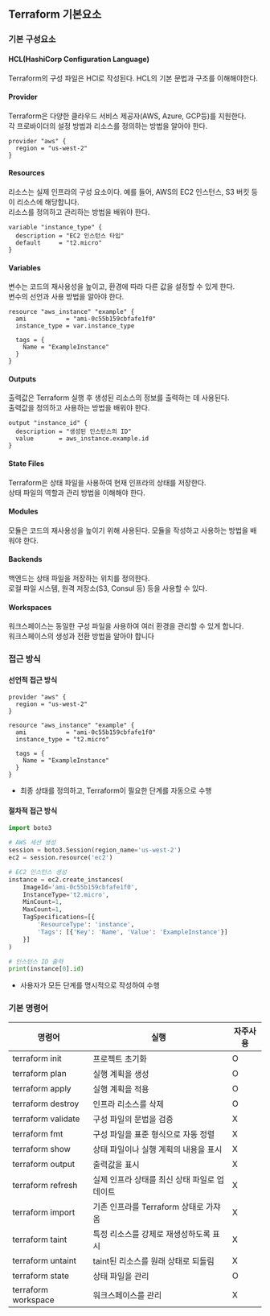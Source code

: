 ## Terraform 기본요소

### 기본 구성요소

#### HCL(HashiCorp Configuration Language)
Terraform의 구성 파일은 HCl로 작성된다. HCL의 기본 문법과 구조를 이해해야한다.

#### Provider
Terraform은 다양한 클라우드 서비스 제공자(AWS, Azure, GCP등)를 지원한다.<br/>
각 프로바이더의 설정 방법과 리소스를 정의하는 방법을 알아야 한다.
````
provider "aws" {
  region = "us-west-2"
}
````

#### Resources
리소스는 실제 인프라의 구성 요소이다. 예를 들어, AWS의 EC2 인스턴스, S3 버킷 등이 리소스에 해당합니다.<br/> 
리소스를 정의하고 관리하는 방법을 배워야 한다.
````
variable "instance_type" {
  description = "EC2 인스턴스 타입"
  default     = "t2.micro"
}
````


#### Variables
변수는 코드의 재사용성을 높이고, 환경에 따라 다른 값을 설정할 수 있게 한다.<br/>
변수의 선언과 사용 방법을 알아야 한다.
````
resource "aws_instance" "example" {
  ami           = "ami-0c55b159cbfafe1f0"
  instance_type = var.instance_type

  tags = {
    Name = "ExampleInstance"
  }
}
````


#### Outputs
출력값은 Terraform 실행 후 생성된 리소스의 정보를 출력하는 데 사용된다.<br/>
출력값을 정의하고 사용하는 방법을 배워야 한다.
````
output "instance_id" {
  description = "생성된 인스턴스의 ID"
  value       = aws_instance.example.id
}
````


#### State Files
Terraform은 상태 파일을 사용하여 현재 인프라의 상태를 저장한다.<br/>
상태 파일의 역할과 관리 방법을 이해해야 한다.


#### Modules
모듈은 코드의 재사용성을 높이기 위해 사용된다. 
모듈을 작성하고 사용하는 방법을 배워야 한다.


#### Backends
백엔드는 상태 파일을 저장하는 위치를 정의한다.<br/>
로컬 파일 시스템, 원격 저장소(S3, Consul 등) 등을 사용할 수 있다.


#### Workspaces
워크스페이스는 동일한 구성 파일을 사용하여 여러 환경을 관리할 수 있게 합니다.<br/>
워크스페이스의 생성과 전환 방법을 알아야 합니다



### 접근 방식
#### 선언적 접근 방식
````
provider "aws" {
  region = "us-west-2"
}

resource "aws_instance" "example" {
  ami           = "ami-0c55b159cbfafe1f0"
  instance_type = "t2.micro"

  tags = {
    Name = "ExampleInstance"
  }
}
````
* 최종 상태를 정의하고, Terraform이 필요한 단계를 자동으로 수행

#### 절차적 접근 방식
````python
import boto3

# AWS 세션 생성
session = boto3.Session(region_name='us-west-2')
ec2 = session.resource('ec2')

# EC2 인스턴스 생성
instance = ec2.create_instances(
    ImageId='ami-0c55b159cbfafe1f0',
    InstanceType='t2.micro',
    MinCount=1,
    MaxCount=1,
    TagSpecifications=[{
        'ResourceType': 'instance',
        'Tags': [{'Key': 'Name', 'Value': 'ExampleInstance'}]
    }]
)

# 인스턴스 ID 출력
print(instance[0].id)
````
* 사용자가 모든 단계를 명시적으로 작성하여 수행


### 기본 명령어
| 명령어  |    실행 | 자주사용  |
|------|---|---|
| terraform init | 프로젝트 초기화 | O |
| terraform plan | 실행 계획을 생성 | O |
| terraform apply | 실행 계획을 적용 | O |
| terraform destroy | 인프라 리소스를 삭제 | O |
| terraform validate | 구성 파일의 문법을 검증 | X |
| terraform fmt | 구성 파일을 표준 형식으로 자동 정렬 | X |
| terraform show | 상태 파일이나 실행 계획의 내용을 표시 | X |
| terraform output | 출력값을 표시 | X |
| terraform refresh | 실제 인프라 상태를 최신 상태 파일로 업데이트 | X |
| terraform import | 기존 인프라를 Terraform 상태로 가쟈옴 | X |
| terraform taint | 특정 리소스를 강제로 재생성하도록 표시 | X |
| terraform untaint | taint된 리소스를 원래 상태로 되돌림 | X |
| terraform state | 상태 파일을 관리 | O |
| terraform workspace | 워크스페이스를 관리 | X |

